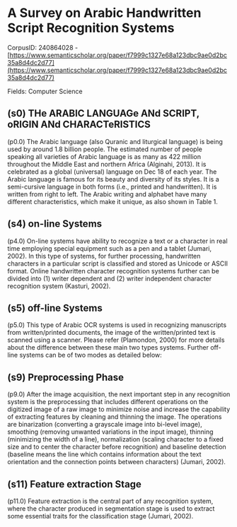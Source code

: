 # A Survey on Arabic Handwritten Script Recognition Systems

CorpusID: 240864028 - [https://www.semanticscholar.org/paper/f7999c1327e68a123dbc9ae0d2bc35a8d4dc2d77](https://www.semanticscholar.org/paper/f7999c1327e68a123dbc9ae0d2bc35a8d4dc2d77)

Fields: Computer Science

## (s0) THe ARABIC LANGUAGe ANd SCRIPT, oRIGIN ANd CHARACTeRISTICS
(p0.0) The Arabic language (also Quranic and liturgical language) is being used by around 1.8 billion people. The estimated number of people speaking all varieties of Arabic language is as many as 422 million throughout the Middle East and northern Africa (Alginahi, 2013). It is celebrated as a global (universal) language on Dec 18 of each year. The Arabic language is famous for its beauty and diversity of its styles. It is a semi-cursive language in both forms (i.e., printed and handwritten). It is written from right to left. The Arabic writing and alphabet have many different characteristics, which make it unique, as also shown in Table 1.
## (s4) on-line Systems
(p4.0) On-line systems have ability to recognize a text or a character in real time employing special equipment such as a pen and a tablet (Jumari, 2002). In this type of systems, for further processing, handwritten characters in a particular script is classified and stored as Unicode or ASCII format. Online handwritten character recognition systems further can be divided into (1) writer dependent and (2) writer independent character recognition system (Kasturi, 2002).
## (s5) off-line Systems
(p5.0) This type of Arabic OCR systems is used in recognizing manuscripts from written/printed documents, the image of the written/printed text is scanned using a scanner. Please refer (Plamondon, 2000) for more details about the difference between these main two types systems. Further off-line systems can be of two modes as detailed below: 
## (s9) Preprocessing Phase
(p9.0) After the image acquisition, the next important step in any recognition system is the preprocessing that includes different operations on the digitized image of a raw image to minimize noise and increase the capability of extracting features by cleaning and thinning the image. The operations are binarization (converting a grayscale image into bi-level image), smoothing (removing unwanted variations in the input image), thinning (minimizing the width of a line), normalization (scaling character to a fixed size and to center the character before recognition) and baseline detection (baseline means the line which contains information about the text orientation and the connection points between characters) (Jumari, 2002).
## (s11) Feature extraction Stage
(p11.0) Feature extraction is the central part of any recognition system, where the character produced in segmentation stage is used to extract some essential traits for the classification stage (Jumari, 2002).
